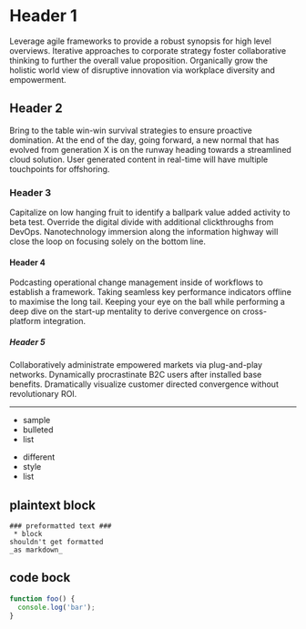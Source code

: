 # Header 1

Leverage agile frameworks to provide a robust synopsis for high level overviews. Iterative approaches to corporate strategy foster collaborative thinking to further the overall value proposition. Organically grow the holistic world view of disruptive innovation via workplace diversity and empowerment.

## Header 2

Bring to the table win-win survival strategies to ensure proactive domination. At the end of the day, going forward, a new normal that has evolved from generation X is on the runway heading towards a streamlined cloud solution. User generated content in real-time will have multiple touchpoints for offshoring.

### Header 3

Capitalize on low hanging fruit to identify a ballpark value added activity to beta test. Override the digital divide with additional clickthroughs from DevOps. Nanotechnology immersion along the information highway will close the loop on focusing solely on the bottom line.

#### Header 4

Podcasting operational change management inside of workflows to establish a framework. Taking seamless key performance indicators offline to maximise the long tail. Keeping your eye on the ball while performing a deep dive on the start-up mentality to derive convergence on cross-platform integration.

##### Header 5

Collaboratively administrate empowered markets via plug-and-play networks. Dynamically procrastinate B2C users after installed base benefits. Dramatically visualize customer directed convergence without revolutionary ROI.

---

 * sample
 * bulleted
 * list

 - different
 - style
 - list


## plaintext block

```
### preformatted text ###
 * block
shouldn't get formatted
_as markdown_
```

## code bock

```js
function foo() {
  console.log('bar');
}
```
